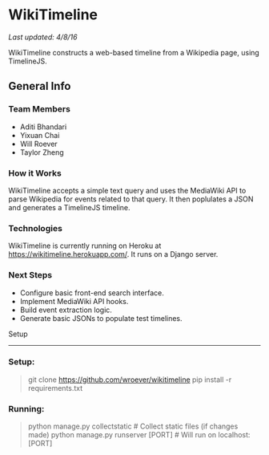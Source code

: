 WikiTimeline
============
*Last updated: 4/8/16*

WikiTimeline constructs a web-based timeline from a Wikipedia page, using TimelineJS.

General Info
------------

### Team Members

* Aditi Bhandari
* Yixuan Chai
* Will Roever
* Taylor Zheng

### How it Works
WikiTimeline accepts a simple text query and uses the MediaWiki API to parse Wikipedia for events related to that query. It then poplulates a JSON and generates a TimelineJS timeline. 

### Technologies
WikiTimeline is currently running on Heroku at https://wikitimeline.herokuapp.com/. It runs on a Django server.

### Next Steps
* Configure basic front-end search interface.
* Implement MediaWiki API hooks.
* Build event extraction logic.
* Generate basic JSONs to populate test timelines.

Setup
_____

### Setup:

> git clone https://github.com/wroever/wikitimeline
> pip install -r requirements.txt

### Running:

> python manage.py collectstatic # Collect static files (if changes made)
> python manage.py runserver [PORT] # Will run on localhost:[PORT]
